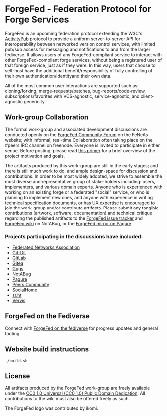 # ForgeFed - Federation Protocol for Forge Services

ForgeFed is an upcoming federation protocol extending the W3C's
[ActivityPub][activity-pub] protocol to provide a uniform server-to-server API
for interoperability between networked version control services, with limited
pub/sub access for messaging and notifications to and from the larger fediverse.
It allows users of any ForgeFed-compliant service to interact with other
ForgeFed-compliant forge services, without being a registered user of that
foreign service, just as if they were. In this way, users that choose to
self-host have the additional benefit/responsibility of fully controlling of
their own authentication/identityand their own data.

All of the most common user interactions are supported such as: cloning/forking,
merge-requests/patches, bug-reports/code-review, subscriptions/favorites with
VCS-agnostic, service-agnostic, and client-agnostic genericity.


## Work-group Collaboration

The formal work-group and associated development discussions are conducted openly
on the [ForgeFed Community Forum][feneas-forum] on the FeNeAs website; with
informal, real-time Collaboration often taking place on the #peers IRC channel on
freenode. Everyone is invited to participate in either venue. Before posting,
please read [this primer][overview] for a brief overview of the project motivation
and goals.

The artifacts produced by this work-group are still in the early stages; and there
is still much work to do, and ample design-space for discussion and contributions.
In order to be most widely adopted, we strive to assemble the most diverse and
representative group of stake-holders including: users, implementers, and various
domain experts. Anyone who is experienced with working on an existing forge or a
federated "social" service, or who is planning to implement new ones, and anyone
with experience in writing technical specification documents, or has UX expertise
is encouraged to join the work-group and/or contribute artifacts. Please submit
any tangible contributions (artwork, software, documentation) and technical critique
regarding the published artifacts to the [ForgeFed issue tracker][notabug-issues]
and [ForgeFed wiki][notabug-wiki] on NotABug, or the
[ForgeFed mirror on Pagure][pagure-mirror].


### Projects participating in the discussions have included:

* [Federated Networks Association][feneas]
* [Git-Dit][git-dit]
* [GitLab][gitlab]
* [Gitea][gitea]
* [Gogs][gogs]
* [NotABug][notabug]
* [Pagure][pagure]
* [Peers Community][peers]
* [SocialHome][socialhome]
* [sr.ht][srht]
* [Vervis][vervis]


## ForgeFed on the Fediverse

Connect with [ForgeFed on the fediverse](https://floss.social/@forgefed) for
progress updates and general tooting.


## Website build instructions

    ./build.sh


## License

All artifacts produced by the ForgeFed work-group are freely available under
the [CC0 1.0 Universal (CC0 1.0) Public Domain Dedication][cc0]. All
contributions to the wiki must also be offered freely as such.

The ForgeFed logo was contributed by ikomi.


[activity-pub]:    https://www.w3.org/TR/activitypub/
[mail-archive]:    https://framalistes.org/sympa/arc/git-federation
[feneas]:          https://feneas.org
[vervis]:          https://dev.angeley.es/s/fr33domlover/r/vervis
[notabug-repo]:    https://notabug.org/peers/forgefed/
[feneas-forum]:    https://talk.feneas.org/c/forgefed
[overview]:        https://notabug.org/peers/forgefed/src/master/doc/README.md
[notabug-issues]:  https://notabug.org/peers/forgefed/issues
[notabug-wiki]:    https://notabug.org/peers/forgefed/wiki
[pagure-mirror]:   https://pagure.io/forge-fed/forge-fed
[git-dit]:         https://github.com/neithernut/git-dit
[gitlab]:          https://about.gitlab.com/
[gitea]:           https://gitea.io/en-us/
[go-fed]:          http://go-fed.org/
[gogs]:            https://gogs.io/
[notabug]:         https://notabug.org/
[pagure]:          https://pagure.io/
[peers]:           https://peers.community/
[socialhome]:      https://socialhome.network/
[srht]:            https://meta.sr.ht/
[cc0]:             https://creativecommons.org/publicdomain/zero/1.0/
